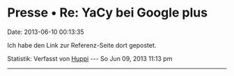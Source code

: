Presse • Re: YaCy bei Google plus
=================================

Date: 2013-06-10 00:13:35

Ich habe den Link zur Referenz-Seite dort gepostet.

Statistik: Verfasst von
[Huppi](http://forum.yacy-websuche.de/memberlist.php?mode=viewprofile&u=86)
--- So Jun 09, 2013 11:13 pm

------------------------------------------------------------------------
